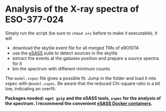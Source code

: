 # Analysis of the X-ray spectra of ESO-377-024

Simply run the script (be sure to `chmod u+x` before to make it executable), it will
- download the skytile event file for all merged TMs of eROSITA
- use the [eSASS](https://erosita.mpe.mpg.de/dr1/eSASS4DR1/eSASS4DR1_cookbook/) suite to detect sources in the skytile
- extract the events at the galaxies position and prepare a source spectra for it
- bin the spectrum with different minimum counts

The `model.xspec` file gives a possible fit. Jump in the folder and load it into xspec with `@model.xspec`.
Be aware that the reduced Chi-square ratio is a bit low, indicating an overfit.

**Packages needed: `wget gzip` and the eSASS tools, `xspec` for the analysis of the spectrum.**
**I recommend the convenient [eSASS Docker containers](https://erosita.mpe.mpg.de/dr1/eSASS4DR1/eSASS4DR1_installation/#Docker_container).**
